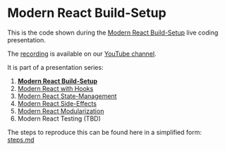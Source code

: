 # Modern React Build-Setup

This is the code shown during the [Modern React Build-Setup](https://www.meetup.com/ReactJS-Meetup-Leipzig/events/265281153/) live coding presentation.

The [recording](https://www.youtube.com/watch?v=PDcXzo1Edf0) is available on our [YouTube channel](https://www.youtube.com/channel/UCUzXSmEvF3VEf_TV9q6oAhw).

It is part of a presentation series:
1. **[Modern React Build-Setup](https://github.com/jambit/modern-react/tree/01-build-setup)**
2. [Modern React with Hooks](https://github.com/jambit/modern-react/tree/02-hooks)
3. [Modern React State-Management](https://github.com/jambit/modern-react/tree/03-state-management)
4. [Modern React Side-Effects](https://github.com/jambit/modern-react/tree/04-side-effects)
5. [Modern React Modularization](https://github.com/jambit/modern-react/tree/05-modularization)
6. Modern React Testing (TBD)

The steps to reproduce this can be found here in a simplified form: [steps.md](./steps.md)
